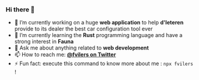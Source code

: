 ### Hi there 👋

<!--
**fvilers/fvilers** is a ✨ _special_ ✨ repository because its `README.md` (this file) appears on your GitHub profile.

Here are some ideas to get you started:

- 🔭 I’m currently working on ...
- 🌱 I’m currently learning ...
- 👯 I’m looking to collaborate on ...
- 🤔 I’m looking for help with ...
- 💬 Ask me about ...
- 📫 How to reach me: ...
- 😄 Pronouns: ...
- ⚡ Fun fact: ...
-->

- 🔭 I’m currently working on a huge **web application** to help **d'Ieteren** provide to its dealer the best car configuration tool ever
- 🌱 I’m currently learning the **Rust** programming language and have a strong interest in **Fauna**
- 💬 Ask me about anything related to **web development**
- 📫 How to reach me: **[@fvilers on Twitter](https://twitter.com/fvilers)**
- ⚡ Fun fact: execute this command to know more about me : `npx fvilers` !
